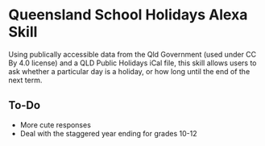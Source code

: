 Queensland School Holidays Alexa Skill
=========================

Using publically accessible data from the Qld Government (used under CC By 4.0 license) and a QLD Public Holidays iCal file, this skill allows users to ask whether a particular day is a holiday, or how long until the end of the next term.

To-Do
----------------------
* More cute responses
* Deal with the staggered year ending for grades 10-12